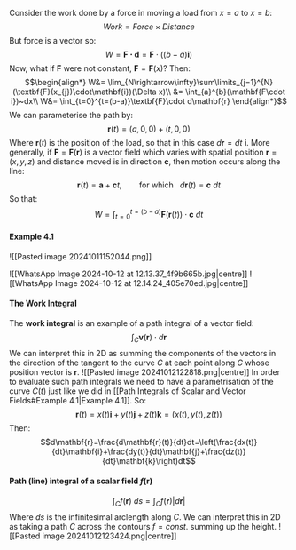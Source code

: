 Consider the work done by a force in moving a load from $x=a$ to $x=b$:
$$Work=Force\times Distance$$
But force is a vector so:
$$W=\mathbf{F\cdot d}=\mathbf{F}\cdot ((b-a)\mathbf{i})$$
Now, what if $\mathbf{F}$ were not constant, $\mathbf{F}=\mathbf{F}(x)$? Then:
$$\begin{align*}
W&= \lim_{N\rightarrow\infty}\sum\limits_{j=1}^{N}(\textbf{F}(x_{j})\cdot\mathbf{i})(\Delta x)\\
&= \int_{a}^{b}(\mathbf{F\cdot i})~dx\\
W&= \int_{t=0}^{t=(b-a)}\textbf{F}\cdot d\mathbf{r}
\end{align*}$$
We can parameterise the path by:
$$\mathbf{r}(t)=(a,0,0)+(t,0,0)$$
Where $\textbf{r}(t)$ is the position of the load, so that in this case $d\mathbf{r}=dt~\mathbf{i}$. More generally, if $\mathbf{F}=\mathbf{F}(\mathbf{r})$ is a vector field which varies with spatial position $\mathbf{r}=(x,y,z)$ and distance moved is in direction $\mathbf{c}$, then motion occurs along the line:
$$\mathbf{r}(t)=\mathbf{a}+\mathbf{c}t,~~~~~~~~ \text{for which }~~d\mathbf{r}(t)=\mathbf{c}~dt$$
So that:
$$W=\int_{t=0}^{t=(b-a)}\textbf{F}(\mathbf{r}(t))\cdot \mathbf{c}~dt$$
#### Example 4.1
![[Pasted image 20241011152044.png]]

![[WhatsApp Image 2024-10-12 at 12.13.37_4f9b665b.jpg|centre]]
![[WhatsApp Image 2024-10-12 at 12.14.24_405e70ed.jpg|centre]]


#### The Work Integral
The **work integral** is an example of a path integral of a vector field:
$$\int_{C}\mathbf{v}(\mathbf{r})\cdot d\mathbf{r}$$
We can interpret this in 2D as summing the components of the vectors in the direction of the tangent to the curve $C$ at each point along $C$ whose position vector is $\mathbf{r}$.
![[Pasted image 20241012122818.png|centre]]
In order to evaluate such path integrals we need to have a parametrisation of the curve $C(t)$ just like we did in [[Path Integrals of Scalar and Vector Fields#Example 4.1|Example 4.1]]. So:
$$\mathbf{r}(t)=x(t)\mathbf{i}+y(t)\mathbf{j}+z(t)\mathbf{k}=(x(t),y(t),z(t))$$
Then:
$$d\mathbf{r}=\frac{d\mathbf{r}(t)}{dt}dt=\left(\frac{dx(t)}{dt}\mathbf{i}+\frac{dy(t)}{dt}\mathbf{j}+\frac{dz(t)}{dt}\mathbf{k}\right)dt$$
#### Path (line) integral of a scalar field $f(\mathbf{r})$ 
$$\int_{C}f(\mathbf{r})~ds=\int_{C}f(\mathbf{r})|d\mathbf{r}|$$
Where $ds$ is the infinitesimal arclength along $C$.
We can interpret this in 2D as taking a path $C$ across the contours $f=const.$ summing up the height.
![[Pasted image 20241012123424.png|centre]]

